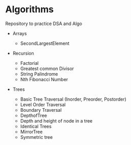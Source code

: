 # Algorithms
Repository to practice DSA and Algo

- Arrays
    - SecondLargestElement

- Recursion
    - Factorial 
    - Greatest common Divisor
    - String Palindrome
    - Nth Fibonacci Number 

- Trees
    - Basic Tree Traversal (Inorder, Preorder, Postorder)
    - Level Order Traversal
    - Boundary Traversal
    - DepthofTree
    - Depth and height of node in a tree
    - Identical Trees
    - MirrorTree
    - Symmetric tree
